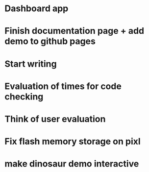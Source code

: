 # Dashboard app
# Finish documentation page + add demo to github pages
# Start writing
# Evaluation of times for code checking
# Think of user evaluation
# Fix flash memory storage on pixl
# make dinosaur demo interactive

 